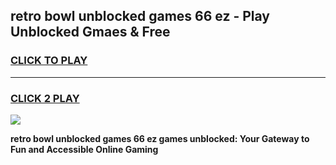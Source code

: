 
## retro bowl unblocked games 66 ez - Play Unblocked Gmaes & Free
<h3>
<a href="https://premium.freeplayer.one?title=retro_bowl_unblocked_games_66_ez&ref=19F">CLICK TO PLAY</a></h3>
<hr>

<h3>
<a href="https://premium.freeplayer.one?title=retro_bowl_unblocked_games_66_ez&ref=19F">CLICK 2 PLAY</a>
  
</h3>

<a href="https://premium.freeplayer.one?title=retro_bowl_unblocked_games_66_ez&ref=19F/"><img src="https://clearcache.store/games.png"></a>


**retro bowl unblocked games 66 ez games unblocked: Your Gateway to Fun and Accessible Online Gaming**

